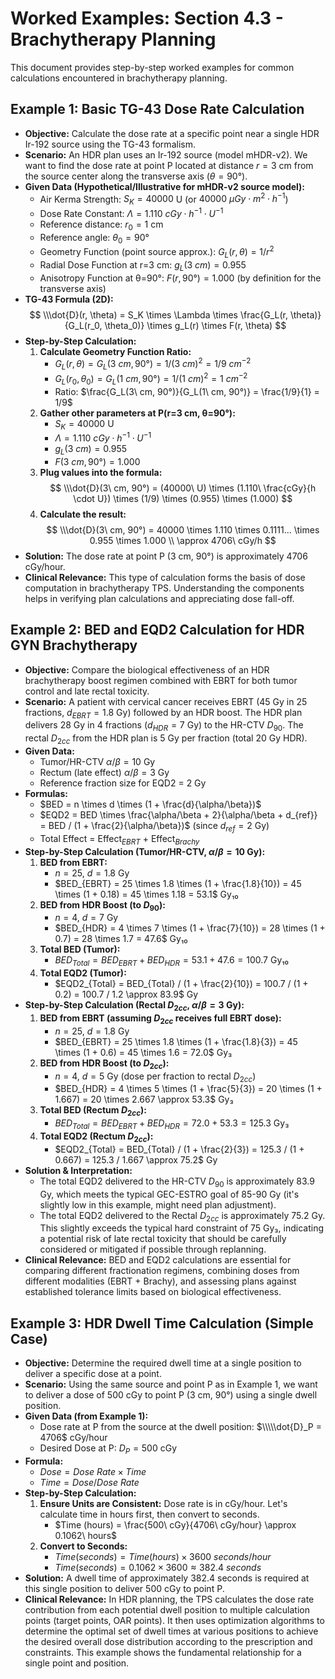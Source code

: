 # Worked Examples: Section 4.3 - Brachytherapy Planning

This document provides step-by-step worked examples for common calculations encountered in brachytherapy planning.

## Example 1: Basic TG-43 Dose Rate Calculation

*   **Objective:** Calculate the dose rate at a specific point near a single HDR Ir-192 source using the TG-43 formalism.
*   **Scenario:** An HDR plan uses an Ir-192 source (model mHDR-v2). We want to find the dose rate at point P located at distance $r = 3$ cm from the source center along the transverse axis ($θ = 90°$).
*   **Given Data (Hypothetical/Illustrative for mHDR-v2 source model):**
    *   Air Kerma Strength: $S_K = 40000$ U (or $40000\ µGy \cdot m^2 \cdot h^{-1}$)
    *   Dose Rate Constant: $Λ = 1.110\ cGy \cdot h^{-1} \cdot U^{-1}$
    *   Reference distance: $r_0 = 1$ cm
    *   Reference angle: $θ_0 = 90°$
    *   Geometry Function (point source approx.): $G_L(r, θ) = 1/r^2$
    *   Radial Dose Function at r=3 cm: $g_L(3\ cm) = 0.955$
    *   Anisotropy Function at θ=90°: $F(r, 90°) = 1.000$ (by definition for the transverse axis)
*   **TG-43 Formula (2D):**
    $$ \\\dot{D}(r, \theta) = S_K \times \Lambda \times \frac{G_L(r, \theta)}{G_L(r_0, \theta_0)} \times g_L(r) \times F(r, \theta) $$ 
*   **Step-by-Step Calculation:**
    1.  **Calculate Geometry Function Ratio:**
        *   $G_L(r, \theta) = G_L(3\ cm, 90°) = 1 / (3\ cm)^2 = 1/9\ cm^{-2}$
        *   $G_L(r_0, \theta_0) = G_L(1\ cm, 90°) = 1 / (1\ cm)^2 = 1\ cm^{-2}$
        *   Ratio: $\frac{G_L(3\ cm, 90°)}{G_L(1\ cm, 90°)} = \frac{1/9}{1} = 1/9$
    2.  **Gather other parameters at P(r=3 cm, θ=90°):**
        *   $S_K = 40000$ U
        *   $Λ = 1.110\ cGy \cdot h^{-1} \cdot U^{-1}$
        *   $g_L(3\ cm) = 0.955$
        *   $F(3\ cm, 90°) = 1.000$
    3.  **Plug values into the formula:**
        $$ \\\dot{D}(3\ cm, 90°) = (40000\ U) \times (1.110\ \frac{cGy}{h \cdot U}) \times (1/9) \times (0.955) \times (1.000) $$ 
    4.  **Calculate the result:**
        $$ \\\dot{D}(3\ cm, 90°) = 40000 \times 1.110 \times 0.1111... \times 0.955 \times 1.000 \\ \approx 4706\ cGy/h $$ 
*   **Solution:** The dose rate at point P (3 cm, 90°) is approximately 4706 cGy/hour.
*   **Clinical Relevance:** This type of calculation forms the basis of dose computation in brachytherapy TPS. Understanding the components helps in verifying plan calculations and appreciating dose fall-off.

## Example 2: BED and EQD2 Calculation for HDR GYN Brachytherapy

*   **Objective:** Compare the biological effectiveness of an HDR brachytherapy boost regimen combined with EBRT for both tumor control and late rectal toxicity.
*   **Scenario:** A patient with cervical cancer receives EBRT (45 Gy in 25 fractions, $d_{EBRT}=1.8$ Gy) followed by an HDR boost. The HDR plan delivers 28 Gy in 4 fractions ($d_{HDR}=7$ Gy) to the HR-CTV $D_{90}$. The rectal $D_{2cc}$ from the HDR plan is 5 Gy per fraction (total 20 Gy HDR).
*   **Given Data:**
    *   Tumor/HR-CTV $\alpha/\beta = 10$ Gy
    *   Rectum (late effect) $\alpha/\beta = 3$ Gy
    *   Reference fraction size for EQD2 = 2 Gy
*   **Formulas:**
    *   $BED = n \times d \times (1 + \frac{d}{\alpha/\beta})$
    *   $EQD2 = BED \times \frac{\alpha/\beta + 2}{\alpha/\beta + d_{ref}} = BED / (1 + \frac{2}{\alpha/\beta})$ (since $d_{ref}=2$ Gy)
    *   Total Effect = Effect$_{EBRT}$ + Effect$_{Brachy}$
*   **Step-by-Step Calculation (Tumor/HR-CTV, $\alpha/\beta = 10$ Gy):**
    1.  **BED from EBRT:**
        *   $n=25$, $d=1.8$ Gy
        *   $BED_{EBRT} = 25 \times 1.8 \times (1 + \frac{1.8}{10}) = 45 \times (1 + 0.18) = 45 \times 1.18 = 53.1$ Gy₁₀
    2.  **BED from HDR Boost (to $D_{90}$):**
        *   $n=4$, $d=7$ Gy
        *   $BED_{HDR} = 4 \times 7 \times (1 + \frac{7}{10}) = 28 \times (1 + 0.7) = 28 \times 1.7 = 47.6$ Gy₁₀
    3.  **Total BED (Tumor):**
        *   $BED_{Total} = BED_{EBRT} + BED_{HDR} = 53.1 + 47.6 = 100.7$ Gy₁₀
    4.  **Total EQD2 (Tumor):**
        *   $EQD2_{Total} = BED_{Total} / (1 + \frac{2}{10}) = 100.7 / (1 + 0.2) = 100.7 / 1.2 \approx 83.9$ Gy
*   **Step-by-Step Calculation (Rectal $D_{2cc}$, $\alpha/\beta = 3$ Gy):**
    1.  **BED from EBRT (assuming $D_{2cc}$ receives full EBRT dose):**
        *   $n=25$, $d=1.8$ Gy
        *   $BED_{EBRT} = 25 \times 1.8 \times (1 + \frac{1.8}{3}) = 45 \times (1 + 0.6) = 45 \times 1.6 = 72.0$ Gy₃
    2.  **BED from HDR Boost (to $D_{2cc}$):**
        *   $n=4$, $d=5$ Gy (dose per fraction to rectal $D_{2cc}$)
        *   $BED_{HDR} = 4 \times 5 \times (1 + \frac{5}{3}) = 20 \times (1 + 1.667) = 20 \times 2.667 \approx 53.3$ Gy₃
    3.  **Total BED (Rectum $D_{2cc}$):**
        *   $BED_{Total} = BED_{EBRT} + BED_{HDR} = 72.0 + 53.3 = 125.3$ Gy₃
    4.  **Total EQD2 (Rectum $D_{2cc}$):**
        *   $EQD2_{Total} = BED_{Total} / (1 + \frac{2}{3}) = 125.3 / (1 + 0.667) = 125.3 / 1.667 \approx 75.2$ Gy
*   **Solution & Interpretation:**
    *   The total EQD2 delivered to the HR-CTV $D_{90}$ is approximately 83.9 Gy, which meets the typical GEC-ESTRO goal of 85-90 Gy (it's slightly low in this example, might need plan adjustment).
    *   The total EQD2 delivered to the Rectal $D_{2cc}$ is approximately 75.2 Gy. This slightly exceeds the typical hard constraint of 75 Gy₃, indicating a potential risk of late rectal toxicity that should be carefully considered or mitigated if possible through replanning.
*   **Clinical Relevance:** BED and EQD2 calculations are essential for comparing different fractionation regimens, combining doses from different modalities (EBRT + Brachy), and assessing plans against established tolerance limits based on biological effectiveness.

## Example 3: HDR Dwell Time Calculation (Simple Case)

*   **Objective:** Determine the required dwell time at a single position to deliver a specific dose at a point.
*   **Scenario:** Using the same source and point P as in Example 1, we want to deliver a dose of 500 cGy to point P (3 cm, 90°) using a single dwell position.
*   **Given Data (from Example 1):**
    *   Dose rate at P from the source at the dwell position: $\\\\\dot{D}_P = 4706$ cGy/hour
    *   Desired Dose at P: $D_P = 500$ cGy
*   **Formula:**
    *   $Dose = Dose\ Rate \times Time$
    *   $Time = Dose / Dose\ Rate$
*   **Step-by-Step Calculation:**
    1.  **Ensure Units are Consistent:** Dose rate is in cGy/hour. Let's calculate time in hours first, then convert to seconds.
        *   $Time (hours) = \frac{500\ cGy}{4706\ cGy/hour} \approx 0.1062\ hours$
    2.  **Convert to Seconds:**
        *   $Time (seconds) = Time (hours) \times 3600\ seconds/hour$
        *   $Time (seconds) = 0.1062 \times 3600 \approx 382.4\ seconds$
*   **Solution:** A dwell time of approximately 382.4 seconds is required at this single position to deliver 500 cGy to point P.
*   **Clinical Relevance:** In HDR planning, the TPS calculates the dose rate contribution from each potential dwell position to multiple calculation points (target points, OAR points). It then uses optimization algorithms to determine the optimal set of dwell times at various positions to achieve the desired overall dose distribution according to the prescription and constraints. This example shows the fundamental relationship for a single point and position.


